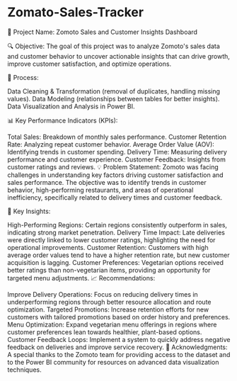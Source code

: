 # Zomato-Sales-Tracker
🚀 Project Name: Zomoto Sales and Customer Insights Dashboard

🔍 Objective: The goal of this project was to analyze Zomoto's sales data and customer behavior to uncover actionable insights that can drive growth, improve customer satisfaction, and optimize operations.

🔧 Process:

Data Cleaning & Transformation (removal of duplicates, handling missing values).
Data Modeling (relationships between tables for better insights).
Data Visualization and Analysis in Power BI.

📊 Key Performance Indicators (KPIs):

Total Sales: Breakdown of monthly sales performance.
Customer Retention Rate: Analyzing repeat customer behavior.
Average Order Value (AOV): Identifying trends in customer spending.
Delivery Time: Measuring delivery performance and customer experience.
Customer Feedback: Insights from customer ratings and reviews.
💡 Problem Statement: Zomoto was facing challenges in understanding key factors driving customer satisfaction and sales performance. The objective was to identify trends in customer behavior, high-performing restaurants, and areas of operational inefficiency, specifically related to delivery times and customer feedback.

🔑 Key Insights:

High-Performing Regions: Certain regions consistently outperform in sales, indicating strong market penetration.
Delivery Time Impact: Late deliveries were directly linked to lower customer ratings, highlighting the need for operational improvements.
Customer Retention: Customers with high average order values tend to have a higher retention rate, but new customer acquisition is lagging.
Customer Preferences: Vegetarian options received better ratings than non-vegetarian items, providing an opportunity for targeted menu adjustments.
📈 Recommendations:

Improve Delivery Operations: Focus on reducing delivery times in underperforming regions through better resource allocation and route optimization.
Targeted Promotions: Increase retention efforts for new customers with tailored promotions based on order history and preferences.
Menu Optimization: Expand vegetarian menu offerings in regions where customer preferences lean towards healthier, plant-based options.
Customer Feedback Loops: Implement a system to quickly address negative feedback on deliveries and improve service recovery.
🙏 Acknowledgments: A special thanks to the Zomoto team for providing access to the dataset and to the Power BI community for resources on advanced data visualization techniques.
